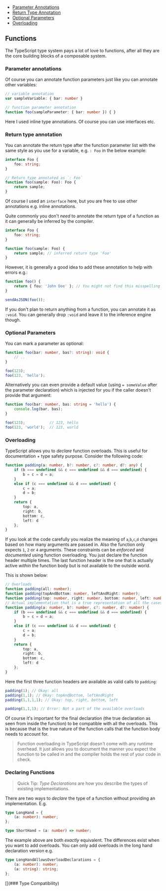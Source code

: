 * [Parameter Annotations](#parameter-annotations)
* [Return Type Annotation](#return-type-annotation)
* [Optional Parameters](#optional-parameters)
* [Overloading](#overloading)

## Functions
The TypeScript type system pays a lot of love to functions, after all they are the core building blocks of a composable system.

### Parameter annotations
Of course you can annotate function parameters just like you can annotate other variables:

```ts
// variable annotation
var sampleVariable: { bar: number }

// function parameter annotation
function foo(sampleParameter: { bar: number }) { }
```

Here I used inline type annotations. Of course you can use interfaces etc.

### Return type annotation

You can annotate the return type after the function parameter list with the same style as you use for a variable, e.g. `: Foo` in the below example:

```ts
interface Foo {
    foo: string;
}

// Return type annotated as `: Foo`
function foo(sample: Foo): Foo {
    return sample;
}
```

Of course I used an `interface` here, but you are free to use other annotations e.g. inline annotations.

Quite commonly you don't *need* to annotate the return type of a function as it can generally be inferred by the compiler.

```ts
interface Foo {
    foo: string;
}

function foo(sample: Foo) {
    return sample; // inferred return type 'Foo'
}
```

However, it is generally a good idea to add these annotation to help with errors e.g.:

```ts
function foo() {
    return { fou: 'John Doe' }; // You might not find this misspelling of `foo` till it's too late
}

sendAsJSON(foo());
```

If you don't plan to return anything from a function, you can annotate it as `:void`. You can generally drop `:void` and leave it to the inference engine though.

### Optional Parameters
You can mark a parameter as optional:

```ts
function foo(bar: number, bas?: string): void {
    // ..
}

foo(123);
foo(123, 'hello');
```

Alternatively you can even provide a default value (using `= someValue` after the parameter declaration) which is injected for you if the caller doesn't provide that argument:

```ts
function foo(bar: number, bas: string = 'hello') {
    console.log(bar, bas);
}

foo(123);           // 123, hello
foo(123, 'world');  // 123, world
```

### Overloading
TypeScript allows you to *declare* function overloads. This is useful for documentation + type safety purpose. Consider the following code:

```ts
function padding(a: number, b?: number, c?: number, d?: any) {
    if (b === undefined && c === undefined && d === undefined) {
        b = c = d = a;
    }
    else if (c === undefined && d === undefined) {
        c = a;
        d = b;
    }
    return {
        top: a,
        right: b,
        bottom: c,
        left: d
    };
}
```

If you look at the code carefully you realize the meaning of `a`,`b`,`c`,`d` changes based on how many arguments are passed in. Also the function only expects `1`, `2` or `4` arguments. These constraints can be *enforced* and *documented* using function overloading. You just declare the function header multiple times. The last function header is the one that is actually active *within* the function body but is not available to the outside world.

This is shown below:

```ts
// Overloads
function padding(all: number);
function padding(topAndBottom: number, leftAndRight: number);
function padding(top: number, right: number, bottom: number, left: number);
// Actual implementation that is a true representation of all the cases the function body needs to handle
function padding(a: number, b?: number, c?: number, d?: number) {
    if (b === undefined && c === undefined && d === undefined) {
        b = c = d = a;
    }
    else if (c === undefined && d === undefined) {
        c = a;
        d = b;
    }
    return {
        top: a,
        right: b,
        bottom: c,
        left: d
    };
}
```

Here the first three function headers are available as valid calls to `padding`:

```ts
padding(1); // Okay: all
padding(1,1); // Okay: topAndBottom, leftAndRight
padding(1,1,1,1); // Okay: top, right, bottom, left

padding(1,1,1); // Error: Not a part of the available overloads
```

Of course it's important for the final declaration (the true declaration as seen from inside the function) to be compatible with all the overloads. This is because that is the true nature of the function calls that the function body needs to account for.

> Function overloading in TypeScript doesn't come with any runtime overhead. It just allows you to document the manner you expect the function to be called in and the compiler holds the rest of your code in check.

### Declaring Functions
> Quick Tip: *Type Declarations* are how you describe the types of existing implementations. 

There are two ways to *declare* the type of a function without providing an implementation. E.g. 

```ts
type LongHand = {
    (a: number): number;
};

type ShortHand = (a: number) => number;
```
The example above are both *exactly* equivalent. The differences exist when you want to add overloads. You can only add overloads in the long hand declaration version e.g. 

```ts
type LongHandAllowsOverloadDeclarations = {
    (a: number): number;
    (a: string): string;
};
```

[](### Type Compatibility)
